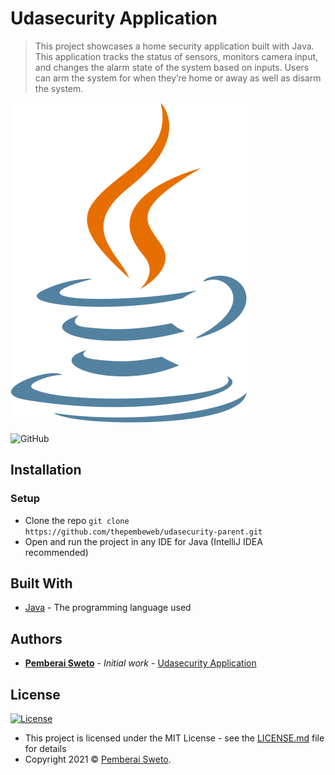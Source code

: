 # Udasecurity Application

> This project showcases a home security application built with Java. This application tracks the status of sensors, monitors camera input, and changes the alarm state of the system based on inputs. Users can arm the system for when they’re home or away as well as disarm the system.
 
![java logo](java-logo.png)

![GitHub](https://img.shields.io/github/license/mashape/apistatus.svg)

## Installation

### Setup

* Clone the repo `git clone https://github.com/thepembeweb/udasecurity-parent.git`
* Open and run the project in any IDE for Java (IntelliJ IDEA recommended)

## Built With

* [Java](https://www.java.com/) - The programming language used

## Authors

* **[Pemberai Sweto](https://github.com/thepembeweb)** - *Initial work* - [Udasecurity Application](https://github.com/thepembeweb/udasecurity-parent)

## License

[![License](http://img.shields.io/:license-mit-green.svg?style=flat-square)](http://badges.mit-license.org)

- This project is licensed under the MIT License - see the [LICENSE.md](LICENSE.md) file for details
- Copyright 2021 © [Pemberai Sweto](https://github.com/thepembeweb).

